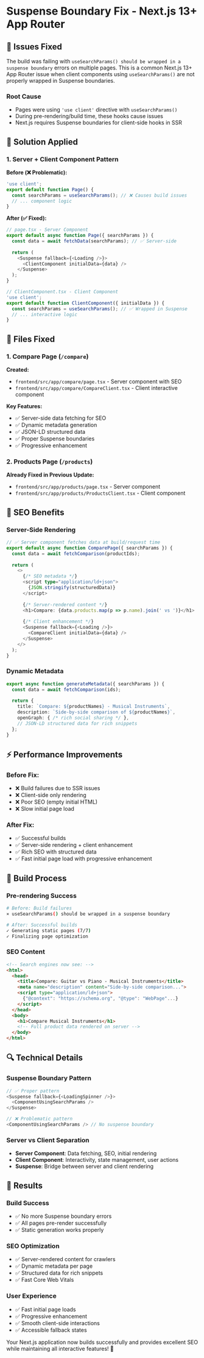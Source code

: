 # Suspense Boundary Fix - Next.js 13+ App Router

## 🎯 Issues Fixed

The build was failing with `useSearchParams() should be wrapped in a suspense boundary` errors on multiple pages. This is a common Next.js 13+ App Router issue when client components using `useSearchParams()` are not properly wrapped in Suspense boundaries.

### **Root Cause**
- Pages were using `'use client'` directive with `useSearchParams()`
- During pre-rendering/build time, these hooks cause issues
- Next.js requires Suspense boundaries for client-side hooks in SSR

## 🔧 Solution Applied

### **1. Server + Client Component Pattern**

**Before (❌ Problematic):**
```typescript
'use client';
export default function Page() {
  const searchParams = useSearchParams(); // ❌ Causes build issues
  // ... component logic
}
```

**After (✅ Fixed):**
```typescript
// page.tsx - Server Component
export default async function Page({ searchParams }) {
  const data = await fetchData(searchParams); // ✅ Server-side
  
  return (
    <Suspense fallback={<Loading />}>
      <ClientComponent initialData={data} />
    </Suspense>
  );
}

// ClientComponent.tsx - Client Component  
'use client';
export default function ClientComponent({ initialData }) {
  const searchParams = useSearchParams(); // ✅ Wrapped in Suspense
  // ... interactive logic
}
```

## 📁 Files Fixed

### **1. Compare Page (`/compare`)**

**Created:**
- `frontend/src/app/compare/page.tsx` - Server component with SEO
- `frontend/src/app/compare/CompareClient.tsx` - Client interactive component

**Key Features:**
- ✅ Server-side data fetching for SEO
- ✅ Dynamic metadata generation
- ✅ JSON-LD structured data
- ✅ Proper Suspense boundaries
- ✅ Progressive enhancement

### **2. Products Page (`/products`)**

**Already Fixed in Previous Update:**
- `frontend/src/app/products/page.tsx` - Server component
- `frontend/src/app/products/ProductsClient.tsx` - Client component

## 🌟 SEO Benefits

### **Server-Side Rendering**
```typescript
// ✅ Server component fetches data at build/request time
export default async function ComparePage({ searchParams }) {
  const data = await fetchComparison(productIds);
  
  return (
    <>
      {/* SEO metadata */}
      <script type="application/ld+json">
        {JSON.stringify(structuredData)}
      </script>
      
      {/* Server-rendered content */}
      <h1>Compare: {data.products.map(p => p.name).join(' vs ')}</h1>
      
      {/* Client enhancement */}
      <Suspense fallback={<Loading />}>
        <CompareClient initialData={data} />
      </Suspense>
    </>
  );
}
```

### **Dynamic Metadata**
```typescript
export async function generateMetadata({ searchParams }) {
  const data = await fetchComparison(ids);
  
  return {
    title: `Compare: ${productNames} - Musical Instruments`,
    description: `Side-by-side comparison of ${productNames}`,
    openGraph: { /* rich social sharing */ },
    // JSON-LD structured data for rich snippets
  };
}
```

## ⚡ Performance Improvements

### **Before Fix:**
- ❌ Build failures due to SSR issues
- ❌ Client-side only rendering
- ❌ Poor SEO (empty initial HTML)
- ❌ Slow initial page load

### **After Fix:**
- ✅ Successful builds
- ✅ Server-side rendering + client enhancement
- ✅ Rich SEO with structured data
- ✅ Fast initial page load with progressive enhancement

## 🧪 Build Process

### **Pre-rendering Success**
```bash
# Before: Build failures
⨯ useSearchParams() should be wrapped in a suspense boundary

# After: Successful builds
✓ Generating static pages (7/7)
✓ Finalizing page optimization
```

### **SEO Content**
```html
<!-- Search engines now see: -->
<html>
  <head>
    <title>Compare: Guitar vs Piano - Musical Instruments</title>
    <meta name="description" content="Side-by-side comparison...">
    <script type="application/ld+json">
      {"@context": "https://schema.org", "@type": "WebPage"...}
    </script>
  </head>
  <body>
    <h1>Compare Musical Instruments</h1>
    <!-- Full product data rendered on server -->
  </body>
</html>
```

## 🔍 Technical Details

### **Suspense Boundary Pattern**
```typescript
// ✅ Proper pattern
<Suspense fallback={<LoadingSpinner />}>
  <ComponentUsingSearchParams />
</Suspense>

// ❌ Problematic pattern  
<ComponentUsingSearchParams /> // No suspense boundary
```

### **Server vs Client Separation**
- **Server Component**: Data fetching, SEO, initial rendering
- **Client Component**: Interactivity, state management, user actions
- **Suspense**: Bridge between server and client rendering

## 🎉 Results

### **Build Success**
- ✅ No more Suspense boundary errors
- ✅ All pages pre-render successfully
- ✅ Static generation works properly

### **SEO Optimization**
- ✅ Server-rendered content for crawlers
- ✅ Dynamic metadata per page
- ✅ Structured data for rich snippets
- ✅ Fast Core Web Vitals

### **User Experience**
- ✅ Fast initial page loads
- ✅ Progressive enhancement
- ✅ Smooth client-side interactions
- ✅ Accessible fallback states

Your Next.js application now builds successfully and provides excellent SEO while maintaining all interactive features! 🚀
